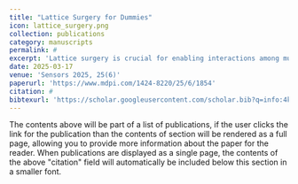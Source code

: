 ```yaml
---
title: "Lattice Surgery for Dummies"
icon: lattice_surgery.png
collection: publications
category: manuscripts
permalink: #
excerpt: 'Lattice surgery is crucial for enabling interactions among multiple encoded qubits or between the lattices of a surface code, ensuring that its sophisticated error-correcting features are maintained without significantly increasing the operational overhead. Lattice surgery is pivotal for scaling QECCs across more extensive quantum systems. Despite its critical importance, comprehending lattice surgery is challenging due to its inherent complexity, demanding a deep understanding of intricate quantum physics and mathematical concepts. This paper endeavors to demystify lattice surgery, making it accessible to those without a profound background in quantum physics or mathematics.'
date: 2025-03-17
venue: 'Sensors 2025, 25(6)'
paperurl: 'https://www.mdpi.com/1424-8220/25/6/1854'
citation: #
bibtexurl: 'https://scholar.googleusercontent.com/scholar.bib?q=info:4kZ1alGidfgJ:scholar.google.com/&output=citation&scisdr=CgJN25qjEIuy7q_flx8:AAZF9b8AAAAAaBjZjx95iVygpPLGFmqfIR2bsUs&scisig=AAZF9b8AAAAAaBjZjyNSTtf-u-NekI_xurKljhg&scisf=4&ct=citation&cd=-1&hl=en'
---
```


The contents above will be part of a list of publications, if the user clicks the link for the publication than the contents of section will be rendered as a full page, allowing you to provide more information about the paper for the reader. When publications are displayed as a single page, the contents of the above "citation" field will automatically be included below this section in a smaller font.
